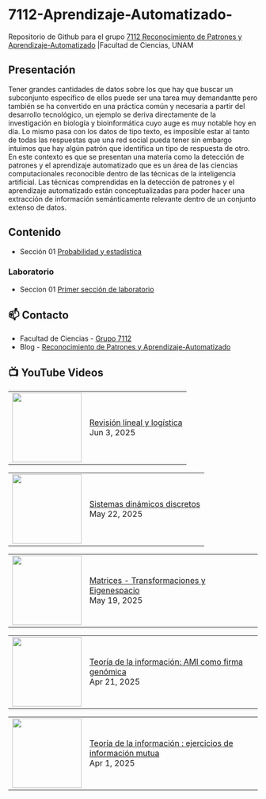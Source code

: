 # 7112-Aprendizaje-Automatizado-
Repositorio de Github para el grupo   [7112 Reconocimiento de Patrones y Aprendizaje-Automatizado](https://www.fciencias.unam.mx/docencia/horarios/presentacion/347481) |Facultad de Ciencias, UNAM

## Presentación
Tener grandes cantidades de datos sobre los que hay que buscar un subconjunto específico de ellos puede ser una tarea muy demandantte pero también se ha convertido en una práctica común y necesaria a partir del desarrollo tecnológico, un ejemplo se deriva directamente de la investigación en biología y bioinformática cuyo auge es muy notable hoy en día. Lo mismo pasa con los datos de tipo texto, es imposible estar al tanto de todas las respuestas que una red social pueda tener sin embargo intuimos que hay algún patrón que identifica un tipo de respuesta de otro. En este contexto es que se presentan una materia como la detección de patrones y el aprendizaje automatizado que es un área de las ciencias computacionales reconocible dentro de las técnicas de la inteligencia artificial. Las técnicas comprendidas en la detección de patrones y el aprendizaje automatizado están conceptualizadas para poder hacer una extracción de información semánticamente relevante dentro de un conjunto extenso de datos.

## Contenido
- Sección 01  [Probabilidad y estadística](https://github.com/7122-Aprendizaje-Automatizado/7112-Aprendizaje-Automatizado-/tree/main/Secci%C3%B3n%2001%20Probabilidad%20y%20Estadistica)

### Laboratorio
- Seccion 01  [Primer sección de laboratorio](https://github.com/7122-Aprendizaje-Automatizado/7112-Aprendizaje-Automatizado-/tree/main/Secci%C3%B3n01-Laboratorio)


## 📫 Contacto
- Facultad de Ciencias - [Grupo 7112](https://www.fciencias.unam.mx/docencia/horarios/presentacion/347481)
- Blog - [Reconocimiento de Patrones y Aprendizaje-Automatizado](https://sites.google.com/view/patronesciencias/inicio)

##  📺 	YouTube Videos
<!-- BLOG-POST-LIST:START --><table><tr><td><a href="https://www.youtube.com/watch?v=KKpk46996Wk"><img width="140px" src="https://i.ytimg.com/vi/KKpk46996Wk/mqdefault.jpg"></a></td>
<td><a href="https://www.youtube.com/watch?v=KKpk46996Wk">Revisión lineal y logística</a><br/>Jun 3, 2025</td></tr></table>
<table><tr><td><a href="https://www.youtube.com/watch?v=C0d8NO8fsRU"><img width="140px" src="https://i.ytimg.com/vi/C0d8NO8fsRU/mqdefault.jpg"></a></td>
<td><a href="https://www.youtube.com/watch?v=C0d8NO8fsRU">Sistemas dinámicos discretos</a><br/>May 22, 2025</td></tr></table>
<table><tr><td><a href="https://www.youtube.com/watch?v=xeaEc4Ovaac"><img width="140px" src="https://i.ytimg.com/vi/xeaEc4Ovaac/mqdefault.jpg"></a></td>
<td><a href="https://www.youtube.com/watch?v=xeaEc4Ovaac">Matrices - Transformaciones y Eigenespacio</a><br/>May 19, 2025</td></tr></table>
<table><tr><td><a href="https://www.youtube.com/watch?v=CZ5NT9YZs28"><img width="140px" src="https://i.ytimg.com/vi/CZ5NT9YZs28/mqdefault.jpg"></a></td>
<td><a href="https://www.youtube.com/watch?v=CZ5NT9YZs28">Teoría de la información: AMI como firma genómica</a><br/>Apr 21, 2025</td></tr></table>
<table><tr><td><a href="https://www.youtube.com/watch?v=c2tAihyOEFo"><img width="140px" src="https://i.ytimg.com/vi/c2tAihyOEFo/mqdefault.jpg"></a></td>
<td><a href="https://www.youtube.com/watch?v=c2tAihyOEFo">Teoría de la información : ejercicios de información mutua</a><br/>Apr 1, 2025</td></tr></table>
<!-- BLOG-POST-LIST:END -->
